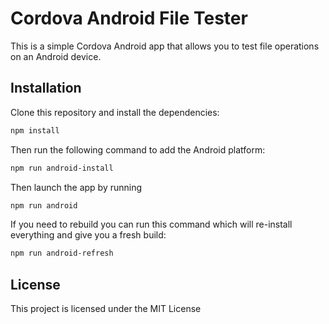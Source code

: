 # Cordova Android File Tester

This is a simple Cordova Android app that allows you to test file operations on an Android device.

## Installation

Clone this repository and install the dependencies:

```bash
npm install
```

Then run the following command to add the Android platform:

```bash
npm run android-install
```

Then launch the app by running

```bash
npm run android
```

If you need to rebuild you can run this command which will re-install everything and give you a fresh build:

```bash
npm run android-refresh
```

## License

This project is licensed under the MIT License
